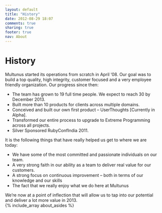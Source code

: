 ```yaml
---
layout: default
title: "History"
date: 2012-08-29 18:07
comments: true
sharing: true
footer: true
nav: About
---
```

<div class="span9">
	<h1>History</h1>
	<p>
		Multunus started its operations from scratch in April ‘08. Our goal was to build a top quality, high integrity, customer focused and a very employee friendly organization. Our progress since then:
		<ul>
			<li>The team has grown to 19 full time people. We expect to reach 30 by December 2013.</li>
			<li>Built more than 10 products for clients across multiple domains.</li>
			<li>Conceived and built our own first product – UserThoughts [Currently in Alpha].</li>
			<li>Transformed our entire process to upgrade to Extreme Programming across all projects.</li>
			<li>Silver Sponsored RubyConfIndia 2011.</li>
		</ul>
	</p>
	<p>
		It is the following things that have really helped us get to where we are today:
		<ul>
			<li>We have some of the most committed and passionate individuals on our team.</li>
			<li>A very strong faith in our ability as a team to deliver real value for our customers.</li>
			<li>A strong focus on continuous improvement – both in terms of our knowledge and our skills</li>
			<li>The fact that we really enjoy what we do here at Multunus</li>
		</ul>
	</p>
	We’re now at a point of inflection that will allow us to tap into our potential and deliver a lot more value in 2013.
</div>

<div class="sidebar-nav span3">
  {% include_array about_asides %}
</div> 

